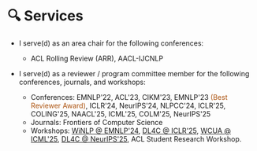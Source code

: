 # 🔍 Services
- I serve(d) as an area chair for the following conferences:
  - ACL Rolling Review (ARR), AACL-IJCNLP
- I serve(d) as a reviewer / program committee member for the following conferences, journals, and workshops:
  - Conferences: EMNLP'22, ACL'23, CIKM'23, EMNLP'23 <span style="color:#ac530f">(Best Reviewer Award)</span>, ICLR'24, NeurIPS'24, NLPCC'24, ICLR'25, COLING'25, NAACL'25, ICML'25, COLM'25, NeurIPS'25
  - Journals: Frontiers of Computer Science
  - Workshops: [WiNLP @ EMNLP'24](https://www.winlp.org/), [DL4C @ ICLR'25](https://dl4c.github.io/), [WCUA @ ICML'25](https://www.icml-computeruseagents.com/), [DL4C @ NeurIPS'25](https://dl4c.github.io/), ACL Student Research Workshop.

  <!-- - Journals: ACL Rolling Review (2023.4 - Present), Frontiers of Computer Science -->
